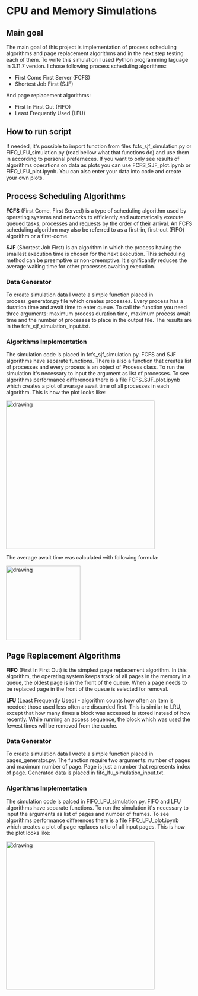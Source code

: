 # CPU and Memory Simulations
## Main goal
The main goal of this project is implementation of process scheduling algorithms and page replacement algorithms and in the next step testing each of them. To write this simulation I used Python programming laguage in 3.11.7 version. I chose following process scheduling algorithms:
- First Come First Server (FCFS)
- Shortest Job First (SJF)

And page replacement algorithms:
- First In First Out (FIFO)
- Least Frequently Used (LFU)

## How to run script
If needed, it's possible to import function from files fcfs_sjf_simulation.py or FIFO_LFU_simulation.py (read bellow what that functions do) and use them in according to personal preferneces. If you want to only see results of algorithms operations on data as plots you can use FCFS_SJF_plot.ipynb or FIFO_LFU_plot.ipynb. You can also enter your data into code and create your own plots.

## Process Scheduling Algorithms
**FCFS** (First Come, First Served) is a type of scheduling algorithm used by operating systems and networks to efficiently and automatically execute queued tasks, processes and requests by the order of their arrival. An FCFS scheduling algorithm may also be referred to as a first-in, first-out (FIFO) algorithm or a first-come.

**SJF** (Shortest Job First) is an algorithm in which the process having the smallest execution time is chosen for the next execution. This scheduling method can be preemptive or non-preemptive. It significantly reduces the average waiting time for other processes awaiting execution.

### Data Generator
To create simulation data I wrote a simple function placed in process_generator.py file which creates processes. Every process has a duration time and await time to enter queue. To call the function you need three arguments: maximum process duration time, maximum process await time and the number of processes to place in the output file. The results are in the fcfs_sjf_simulation_input.txt.

### Algorithms Implementation
The simulation code is placed in fcfs_sjf_simulation.py. FCFS and SJF algorithms have separate functions. There is also a function that creates list of processes and every process is an object of Process class. To run the simulation it's necessary to input the argument as list of processes. To see algorithms performance differences there is a file FCFS_SJF_plot.ipynb which creates a plot of avarage await time of all processes in each algorithm. This is how the plot looks like:


<img src="https://github.com/kdPerkowski/CPU-Memory-Simulations/assets/82761466/29f4f06b-d86c-4aed-baa7-7241bff1142d" alt="drawing" width="400"/>

The average await time was calculated with following formula:

<img src="https://github.com/kdPerkowski/CPU-Memory-Simulations/assets/82761466/88663499-8199-4206-8956-d47ad3da65ba" alt="drawing" width="200"/>

## Page Replacement Algorithms
**FIFO** (First In First Out) is the simplest page replacement algorithm. In this algorithm, the operating system keeps track of all pages in the memory in a queue, the oldest page is in the front of the queue. When a page needs to be replaced page in the front of the queue is selected for removal.

**LFU** (Least Frequently Used) - algorithm counts how often an item is needed; those used less often are discarded first. This is similar to LRU, except that how many times a block was accessed is stored instead of how recently. While running an access sequence, the block which was used the fewest times will be removed from the cache.

### Data Generator
To create simulation data I wrote a simple function placed in pages_generator.py. The function require two arguments: number of pages and maximum number of page. Page is just a number that represents index of page. Generated data is placed in fifo_lfu_simulation_input.txt.

### Algorithms Implementation
The simulation code is palced in FIFO_LFU_simulation.py. FIFO and LFU algorithms have separate functions. To run the simulation it's necessary to input the arguments as list of pages and number of frames. To see algorithms performance differences there is a file FIFO_LFU_plot.ipynb which creates a plot of page replaces ratio of all input pages. This is how the plot looks like: 


<img src="https://github.com/kdPerkowski/CPU-Memory-Simulations/assets/82761466/a7edc4db-d519-4def-9c45-53fb99c1d326" alt="drawing" width="400"/>




